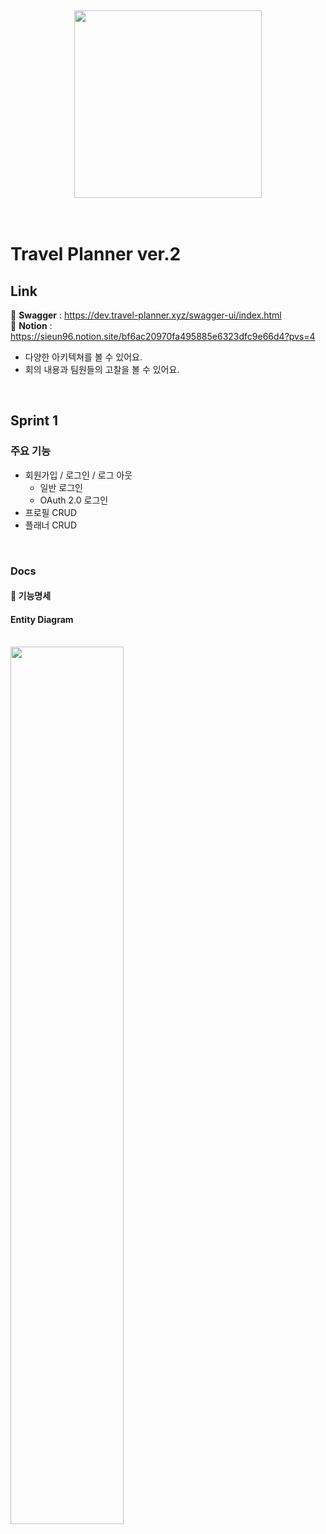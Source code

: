 <br>
<br>
<br>
<br>
<br>


<div align="center">
  <img src="https://github.com/travel-planner-project/TravelPlanner/assets/119668620/7686dbdd-dad0-48e4-898c-aaa49e857ce1" width="300px"/>
</div>

<br>
<br>

# Travel Planner ver.2
## Link
🔗 **Swagger** : https://dev.travel-planner.xyz/swagger-ui/index.html <br>
🔗 **Notion** : https://sieun96.notion.site/bf6ac20970fa495885e6323dfc9e66d4?pvs=4
- 다양한 아키텍쳐를 볼 수 있어요.
- 회의 내용과 팀원들의 고찰을 볼 수 있어요.

<br>

## Sprint 1
### 주요 기능
- 회원가입 / 로그인 / 로그 아웃
  - 일반 로그인
  - OAuth 2.0 로그인
- 프로필 CRUD
- 플래너 CRUD

<br>

### Docs
#### 🔗 기능명세
#### Entity Diagram 
<br>

  <img src="https://github.com/travel-planner-project/TravelPlanner/assets/119668620/66ad1af2-7584-492e-8bed-6b50144e57c0" width="60%"/>
